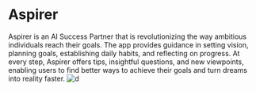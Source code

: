 # Aspirer
Aspirer is an AI Success Partner that is revolutionizing the way ambitious individuals reach their goals.
The app provides guidance in setting vision, planning goals, establishing daily habits, and reflecting on progress. At every step, Aspirer offers tips, insightful questions, and new viewpoints, enabling users to find better ways to achieve their goals and turn dreams into reality faster.
![d](https://github.com/AndrzejN1/Aspirer/assets/109579611/ca6ec8e3-e611-4d2e-80bd-482708f7d3a5)
